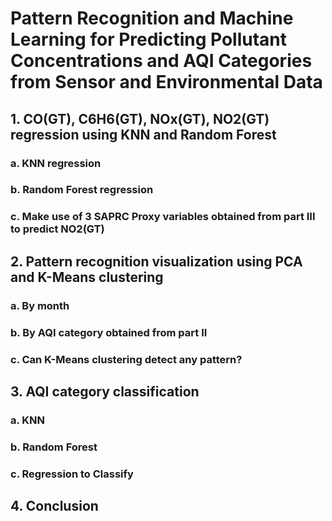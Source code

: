 # Pattern Recognition and Machine Learning for Predicting Pollutant Concentrations and AQI Categories from Sensor and Environmental Data

## 1. CO(GT), C6H6(GT), NOx(GT), NO2(GT) regression using KNN and Random Forest

### a. KNN regression

### b. Random Forest regression

### c. Make use of 3 SAPRC Proxy variables obtained from part III to predict NO2(GT)

## 2. Pattern recognition visualization using PCA and K-Means clustering

### a. By month

### b. By AQI category obtained from part II

### c. Can K-Means clustering detect any pattern?

## 3. AQI category classification

### a. KNN

### b. Random Forest 

### c. Regression to Classify

## 4. Conclusion